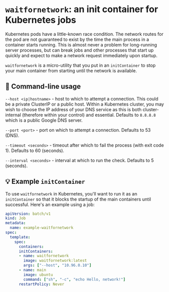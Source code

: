 # `waitfornetwork`: an init container for Kubernetes jobs

Kubernetes pods have a little-known race condition. The network routes for the pod are not guaranteed to exist by the time the main process in a container starts running. This is almost never a problem for long-running server processes, but can break jobs and other processes that start up quickly and expect to make a network request immediately upon startup.

`waitfornetwork` is a micro-utility that you put in an `initContainer` to stop your main container from starting until the network is available.

## 🚀 Command-line usage

`--host <ip|hostname>` - host to which to attempt a connection. This could be a private ClusterIP or a public host. Within a Kubernetes cluster, you may wish to choose the IP address of your DNS service as this is both cluster-internal (therefore within your control) and essential. Defaults to `8.8.8.8` which is a public Google DNS server.

`--port <port>` - port on which to attempt a connection. Defaults to 53 (DNS).

`--timeout <seconds>` - timeout after which to fail the process (with exit code 1). Defaults to 60 (seconds).

`--interval <seconds>` - interval at which to run the check. Defaults to 5 (seconds).

## 💡 Example `initContainer`

To use `waitfornetwork` in Kubernetes, you'll want to run it as an `initContainer` so that it blocks the startup of the main containers until successful. Here's an example using a job:

```yaml
apiVersion: batch/v1
kind: Job
metadata:
  name: example-waitfornetwork
spec:
  template:
    spec:
      containers:
      initContainers:
      - name: waitfornetwork
        image: waitfornetwork:latest
        args: ["--host", "10.96.0.10"]
      - name: main
        image: ubuntu
        command: ["sh", "-c", "echo Hello, network!"]
      restartPolicy: Never
```
